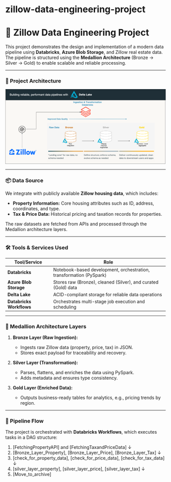 # zillow-data-engineering-project

# 🏡 Zillow Data Engineering Project

This project demonstrates the design and implementation of a modern data pipeline using **Databricks**, **Azure Blob Storage**, and Zillow real estate data. The pipeline is structured using the **Medallion Architecture** (Bronze → Silver → Gold) to enable scalable and reliable processing.

---

### 📌 Project Architecture

![Architecture Diagram](https://github.com/Mockbee/zillow-de-project/blob/main/Zillow%20Data%20Architecture%20Diagram.png)

---

### 📦 Data Source

We integrate with publicly available **Zillow housing data**, which includes:

- **Property Information:** Core housing attributes such as ID, address, coordinates, and type.
- **Tax & Price Data:** Historical pricing and taxation records for properties.

The raw datasets are fetched from APIs and processed through the Medallion architecture layers.

---

### 🛠️ Tools & Services Used

| Tool/Service         | Role                                                                 |
|----------------------|----------------------------------------------------------------------|
| **Databricks**       | Notebook-based development, orchestration, transformation (PySpark) |
| **Azure Blob Storage** | Stores raw (Bronze), cleaned (Silver), and curated (Gold) data       |
| **Delta Lake**       | ACID-compliant storage for reliable data operations                 |
| **Databricks Workflows** | Orchestrates multi-stage job execution and scheduling            |

---

### 🧱 Medallion Architecture Layers

1. **Bronze Layer (Raw Ingestion):**
   - Ingests raw Zillow data (property, price, tax) in JSON.
   - Stores exact payload for traceability and recovery.

2. **Silver Layer (Transformation):**
   - Parses, flattens, and enriches the data using PySpark.
   - Adds metadata and ensures type consistency.

3. **Gold Layer (Enriched Data):**
   - Outputs business-ready tables for analytics, e.g., pricing trends by region.

---

### 🔁 Pipeline Flow

The project is orchestrated with **Databricks Workflows**, which executes tasks in a DAG structure:
1. [FetchingPropertyAPI] and [FetchingTaxandPriceData]
        ↓
2. [Bronze_Layer_Property], [Bronze_Layer_Price], [Bronze_Layer_Tax]
        ↓
3. [check_for_property_data], [check_for_price_data], [check_for_tax_data]
        ↓
4. [silver_layer_property], [silver_layer_price], [silver_layer_tax]
        ↓
5. [Move_to_archive]

